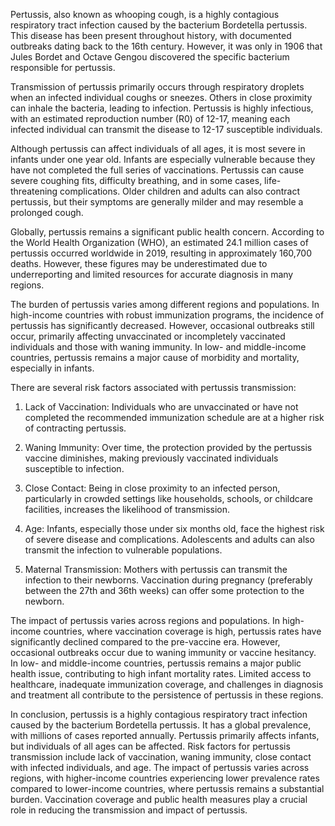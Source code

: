 Pertussis, also known as whooping cough, is a highly contagious respiratory tract infection caused by the bacterium Bordetella pertussis. This disease has been present throughout history, with documented outbreaks dating back to the 16th century. However, it was only in 1906 that Jules Bordet and Octave Gengou discovered the specific bacterium responsible for pertussis.

Transmission of pertussis primarily occurs through respiratory droplets when an infected individual coughs or sneezes. Others in close proximity can inhale the bacteria, leading to infection. Pertussis is highly infectious, with an estimated reproduction number (R0) of 12-17, meaning each infected individual can transmit the disease to 12-17 susceptible individuals.

Although pertussis can affect individuals of all ages, it is most severe in infants under one year old. Infants are especially vulnerable because they have not completed the full series of vaccinations. Pertussis can cause severe coughing fits, difficulty breathing, and in some cases, life-threatening complications. Older children and adults can also contract pertussis, but their symptoms are generally milder and may resemble a prolonged cough.

Globally, pertussis remains a significant public health concern. According to the World Health Organization (WHO), an estimated 24.1 million cases of pertussis occurred worldwide in 2019, resulting in approximately 160,700 deaths. However, these figures may be underestimated due to underreporting and limited resources for accurate diagnosis in many regions.

The burden of pertussis varies among different regions and populations. In high-income countries with robust immunization programs, the incidence of pertussis has significantly decreased. However, occasional outbreaks still occur, primarily affecting unvaccinated or incompletely vaccinated individuals and those with waning immunity. In low- and middle-income countries, pertussis remains a major cause of morbidity and mortality, especially in infants.

There are several risk factors associated with pertussis transmission:

1. Lack of Vaccination: Individuals who are unvaccinated or have not completed the recommended immunization schedule are at a higher risk of contracting pertussis.

2. Waning Immunity: Over time, the protection provided by the pertussis vaccine diminishes, making previously vaccinated individuals susceptible to infection.

3. Close Contact: Being in close proximity to an infected person, particularly in crowded settings like households, schools, or childcare facilities, increases the likelihood of transmission.

4. Age: Infants, especially those under six months old, face the highest risk of severe disease and complications. Adolescents and adults can also transmit the infection to vulnerable populations.

5. Maternal Transmission: Mothers with pertussis can transmit the infection to their newborns. Vaccination during pregnancy (preferably between the 27th and 36th weeks) can offer some protection to the newborn.

The impact of pertussis varies across regions and populations. In high-income countries, where vaccination coverage is high, pertussis rates have significantly declined compared to the pre-vaccine era. However, occasional outbreaks occur due to waning immunity or vaccine hesitancy. In low- and middle-income countries, pertussis remains a major public health issue, contributing to high infant mortality rates. Limited access to healthcare, inadequate immunization coverage, and challenges in diagnosis and treatment all contribute to the persistence of pertussis in these regions.

In conclusion, pertussis is a highly contagious respiratory tract infection caused by the bacterium Bordetella pertussis. It has a global prevalence, with millions of cases reported annually. Pertussis primarily affects infants, but individuals of all ages can be affected. Risk factors for pertussis transmission include lack of vaccination, waning immunity, close contact with infected individuals, and age. The impact of pertussis varies across regions, with higher-income countries experiencing lower prevalence rates compared to lower-income countries, where pertussis remains a substantial burden. Vaccination coverage and public health measures play a crucial role in reducing the transmission and impact of pertussis.